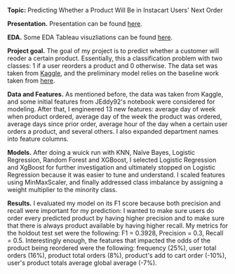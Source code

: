 **Topic:** Predicting Whether a Product Will Be in Instacart Users' Next Order

**Presentation.** Presentation can be found [here](https://github.com/vlazovskiy/predicting-instacart-purchases/blob/master/Predicting_customer_orders_with_instacart.pdf).

**EDA.** Some EDA Tableau visuzliations can be found [here](https://github.com/vlazovskiy/predicting-instacart-purchases/blob/master/EDA_with_Tableau.md).

**Project goal.** The goal of my project is to predict whether a customer will reoder a certain product. Essentially, this a classification problem with two classes: 1 if a user reorders a product and 0 otherwise. The data set was taken from [Kaggle](https://kaggle.com/c/instacart-market-basket-analysis/data), and the preliminary model relies on the baseline work taken from [here](https://github.com/JEddy92/Metis-Project3-InstacartKaggle).

**Data and Features.** As mentioned before, the data was taken from Kaggle, and some initial features from JEddy92's notebook were considered for modeling. After that, I engineered 13 new features: average day of week when product ordered, average day of the week the product was ordered, average days since prior order, average hour of the day when a certain user orders a product, and several others. I also expanded department names into feature columns.

**Models.** After doing a wuick run with KNN, Naïve Bayes, Logistic Regression, Random Forest and XGBoost, I selected Logistic Regression and XgBoost for further investigation and ultimately stopped on Logistic Regression because it was easier to tune and understand. I scaled features using MinMaxScaler, and finally addressed class imbalance by assigning a weight multiplier to the minority class. 

**Results.** I evaluated my model on its F1 score because both precision and recall were important for my prediction: I wanted to make sure users do order every predicted product by having higher precision and to make sure that there is always product available by having higher recall. My metrics for the holdout test set were the following: F1 = 0.3928, Precision = 0.3, Recall = 0.5. Interestingly enough, the features that impacted the odds of the product being reordered were the following: frequency (25%), user total orders (16%), product total orders (8%), product's add to cart order (-10%), user's product totals average global average (-7%). 
